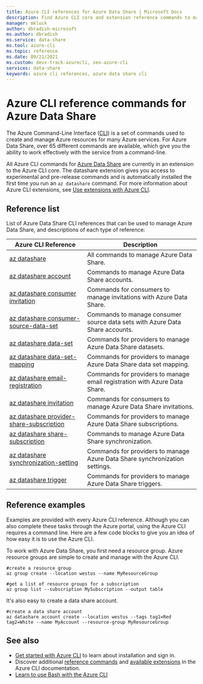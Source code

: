```yaml
---
title: Azure CLI references for Azure Data Share | Microsoft Docs
description: Find Azure CLI core and extension reference commands to manage Azure Data Share. With 65 different commands available, you can work effectively with Data Share from a command line.
manager: mkluck
author: dbradish-microsoft
ms.author: dbradish
ms.service: data-share
ms.tool: azure-cli
ms.topic: reference
ms.date: 09/21/2021
ms.custom: devx-track-azurecli, seo-azure-cli
services: data-share
keywords: azure cli references, azure data share cli
---
```


# Azure CLI reference commands for Azure Data Share

The Azure Command-Line Interface ([CLI](./what-is-azure-cli.md)) is a set of commands used to create and manage Azure resources for many Azure services. For Azure Data Share, over 65 different commands are available, which give you the ability to work effectively with the service from a command-line.

All Azure CLI commands for [Azure Data Share](/azure/data-share/) are currently in an extension to the Azure CLI core. The datashare extension gives you access to experimental and pre-release commands and is automatically installed the first time you run an `az datashare` command. For more information about Azure CLI extensions, see [Use extensions with Azure CLI](./azure-cli-extensions-overview.md).

## Reference list

List of Azure Data Share CLI references that can be used to manage Azure Data Share, and descriptions of each type of reference:

|Azure CLI Reference |Description
|-|-|
| [az datashare](../latest/docs-ref-autogen/datashare.yml) | All commands to manage Azure Data Share.
| [az datashare account](../latest/docs-ref-autogen/datashare/account.yml) | Commands to manage Azure Data Share accounts.
| [az datashare consumer invitation](../latest/docs-ref-autogen/datashare/consumer-invitation.yml) | Commands for consumers to manage invitations with Azure Data Share.
| [az datashare consumer-source-data-set](../latest/docs-ref-autogen/datashare/consumer-source-data-set.yml) | Commands to manage consumer source data sets with Azure Data Share accounts.
| [az datashare data-set](../latest/docs-ref-autogen/datashare/data-set.yml) | Commands for providers to manage Azure Data Share datasets.
| [az datashare data-set-mapping](../latest/docs-ref-autogen/datashare/data-set-mapping.yml) | Commands for providers to manage Azure Data Share data set mapping.
| [az datashare email-registration](../latest/docs-ref-autogen/datashare/email-registration.yml) | Commands for providers to manage email registration with Azure Data Share.
| [az datashare invitation](../latest/docs-ref-autogen/datashare/invitation.yml) | Commands for consumers to manage Azure Data Share invitations.
| [az datashare provider-share-subscription](../latest/docs-ref-autogen/datashare/provider-share-subscription.yml) | Commands for providers to manage Azure Data Share subscriptions.
| [az datashare share-subscription](../latest/docs-ref-autogen/datashare/share-subscription.yml) | Commands to manage Azure Data Share synchronization.
| [az datashare synchronization-setting](../latest/docs-ref-autogen/datashare/synchronization-setting.yml) | Commands for providers to manage Azure Data Share synchronization settings.
| [az datashare trigger](../latest/docs-ref-autogen/datashare/trigger.yml) | Commands for providers to manage Azure Data Share triggers.

## Reference examples

Examples are provided with every Azure CLI reference. Although you can also complete these tasks through the Azure portal, using the Azure CLI requires a command line. Here are a few code blocks to give you an idea of how easy it is to use the Azure CLI.

To work with Azure Data Share, you first need a resource group. Azure resource groups are simple to create and manage with the Azure CLI.  

```azurecli
#create a resource group
az group create --location westus --name MyResourceGroup
```

```azurecli
#get a list of resource groups for a subscription
az group list --subscription MySubscription --output table
```

It's also easy to create a data share account.

```azurecli
#create a data share account
az datashare account create --location westus --tags tag1=Red tag2=White --name MyAccount --resource-group MyResourceGroup
```

## See also

* [Get started with Azure CLI](./get-started-with-azure-cli.md) to learn about installation and sign in.
* Discover additional [reference commands](../latest/docs-ref-autogen/reference-index.yml) and [available extensions](./azure-cli-extensions-list.md) in the Azure CLI documentation.
* [Learn to use Bash with the Azure CLI](./azure-cli-learn-bash.md)
